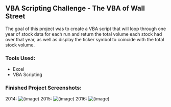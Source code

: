 ## VBA Scripting Challenge - The VBA of Wall Street
The goal of this project was to create a VBA script that will loop through one year of stock data for each run and return the total volume each stock had over that year, as well as display the ticker symbol to coincide with the total stock volume.

### Tools Used: 
- Excel
- VBA Scripting 

### Finished Project Screenshots: 
2014: 
![(image)](https://github.com/lmchvz/VBA_Scripting-Challenge/blob/master/2014_ScreenShot.png)
2015:
![(image)](https://github.com/lmchvz/VBA_Scripting-Challenge/blob/master/2015_ScreenShot.png)
2016:
![(image)](https://github.com/lmchvz/VBA_Scripting-Challenge/blob/master/2016_ScreenShot.png)

